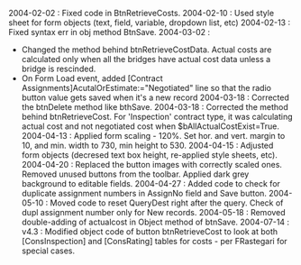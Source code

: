 2004-02-02 : Fixed code in BtnRetrieveCosts.2004-02-10 :  Used style sheet for form objects (text, field, variable, dropdown list, etc)2004-02-13 : Fixed syntax err in obj method BtnSave.2004-03-02 :  - Changed the method behind btnRetrieveCostData.  Actual costs are calculated only when all the bridges have actual cost data unless a bridge is rescinded.- On Form Load event, added [Contract Assignments]AcutalOrEstimate:="Negotiated" line so that the radio button value gets saved when it's a new record2004-03-18 :  Corrected the btnDelete method like bthSave.2004-03-18 :  Corrected the method behind btnRetrieveCost.  For 'Inspection' contract type, it was calculating actual cost and not negotiated cost when $bAllActualCostExist=True.2004-04-13 : Applied form scaling - 120%.  Set hor. and vert. margin to 10, and min. width to 730, min height to 530.2004-04-15 : Adjusted form objects (decresed text box height, re-applied style sheets, etc).2004-04-20 : Replaced the button images with correctly scaled ones. Removed unused buttons from the toolbar.  Applied dark grey background to editable fields.2004-04-27 : Added code to check for duplicate assignment numbers in AssignNo field and Save button.2004-05-10 : Moved code to reset QueryDest right after the query. Check of dupl assignment number only for New records.2004-05-18 : Removed double-adding of actualcost in Object method of btnSave.2004-07-14 : v4.3 : Modified object code of button btnRetrieveCost to look at both [ConsInspection] and [ConsRating] tables for costs - per FRastegari for special cases.